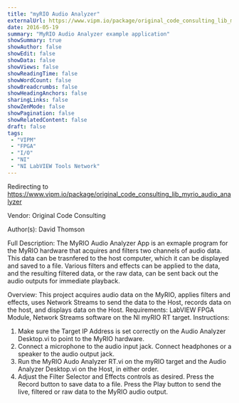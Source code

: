 ```yaml
---
title: "myRIO Audio Analyzer"
externalUrl: https://www.vipm.io/package/original_code_consulting_lib_myrio_audio_analyzer
date: 2016-05-19
summary: "MyRIO Audio Analyzer example application"
showSummary: true
showAuthor: false
showEdit: false
showData: false
showViews: false
showReadingTime: false
showWordCount: false
showBreadcrumbs: false
showHeadingAnchors: false
sharingLinks: false
showZenMode: false
showPagination: false
showRelatedContent: false
draft: false
tags:
 - "VIPM"
 - "FPGA"
 - "I/O"
 - "NI"
 - "NI LabVIEW Tools Network"
---
```


Redirecting to https://www.vipm.io/package/original_code_consulting_lib_myrio_audio_analyzer

Vendor: Original Code Consulting

Author(s): David Thomson
 
Full Description:
The MyRIO Audio Analyzer App is an exmaple program for the MyRIO hardware that acquires and filters two channels of audio data.  This data can be trasnfered to the host computer, which it can be displayed and saved to a file.  Various filters and effects can be applied to the data, and the resulting filtered data, or the raw data, can be sent back out the audio outputs for immediate playback.

Overview: This project acquires audio data on the MyRIO, applies filters and effects, uses Network Streams to send the data to the Host, records data on the host, and displays data on the Host.
Requirements: LabVIEW FPGA Module, Network Streams software on the NI myRIO RT target. 
Instructions:
1. Make sure the Target IP Address is set correctly on the Audio Analyzer Desktop.vi to point to the MyRIO hardware.
2. Connect a microphone to the audio input jack. Connect headphones or a speaker to the audio output jack.
3. Run the MyRIO Audo Analyzer RT.vi on the myRIO target and the Audio Analyzer Desktop.vi on the Host, in either order.  
4. Adjust the Filter Selector and Effects controls as desired.  Press the Record button to save data to a file.  Press the Play button to send the live, filtered or raw data to the MyRIO audio output.